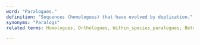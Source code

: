 ```yaml
---
word: "Paralogues."
definition: "Sequences (homologues) that have evolved by duplication."
synonyms: "Paralogs"
related terms: Homologues, Orthologues, Within_species_paralogues, Between_species_paralogues

---
```

